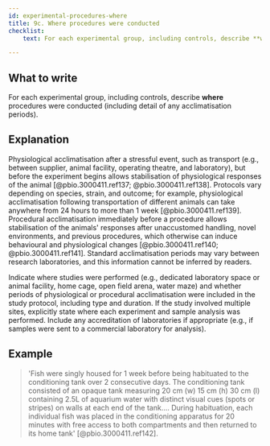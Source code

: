 ```yaml
---
id: experimental-procedures-where
title: 9c. Where procedures were conducted
checklist: 
    text: For each experimental group, including controls, describe **where** procedures were conducted (including detail of any acclimatisation periods).

---
```


## What to write

For each experimental group, including controls, describe **where** procedures were conducted (including detail of any acclimatisation periods).

## Explanation

Physiological acclimatisation after a stressful event,
such as transport (e.g., between supplier, animal facility, operating
theatre, and laboratory), but before the experiment begins allows
stabilisation of physiological responses of the animal
[@pbio.3000411.ref137; @pbio.3000411.ref138]. Protocols vary
depending on species, strain, and outcome; for example, physiological
acclimatisation following transportation of different animals can take
anywhere from 24 hours to more than 1 week [@pbio.3000411.ref139].
Procedural acclimatisation immediately before a procedure allows
stabilisation of the animals' responses after unaccustomed handling,
novel environments, and previous procedures, which otherwise can induce
behavioural and physiological changes
[@pbio.3000411.ref140; @pbio.3000411.ref141]. Standard
acclimatisation periods may vary between research laboratories, and this
information cannot be inferred by readers.

Indicate where studies were performed (e.g., dedicated laboratory space
or animal facility, home cage, open field arena, water maze) and whether
periods of physiological or procedural acclimatisation were included in
the study protocol, including type and duration. If the study involved
multiple sites, explicitly state where each experiment and sample
analysis was performed. Include any accreditation of laboratories if
appropriate (e.g., if samples were sent to a commercial laboratory for
analysis).

## Example

> 'Fish were singly housed for 1 week before being habituated to the
conditioning tank over 2 consecutive days. The conditioning tank
consisted of an opaque tank measuring 20 cm (w) 15 cm (h) 30 cm (l)
containing 2.5L of aquarium water with distinct visual cues (spots or
stripes) on walls at each end of the tank.... During habituation, each
individual fish was placed in the conditioning apparatus for 20 minutes
with free access to both compartments and then returned to its home
tank' [@pbio.3000411.ref142].
